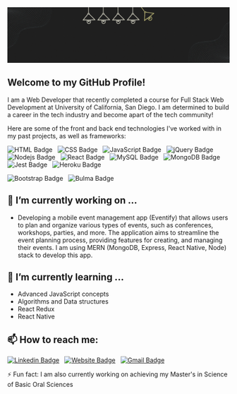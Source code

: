 <img src="hithere.gif" width="1461px" alt="Hello there! I'm Vivian Chen" title="Hello there! I'm Vivian Chen"/>


## Welcome to my GitHub Profile!
I am a Web Developer that recently completed a course for Full Stack Web Development at University of California, San Diego. I am determined to build a career in the tech industry and become apart of the tech community!

Here are some of the front and back end technologies I've worked with in my past projects, as well as frameworks:

![HTML Badge](https://img.shields.io/badge/HTML5-red?style=flat&logo=html5&logoColor=white) &nbsp; 
![CSS Badge](https://img.shields.io/badge/CSS-blue?&style=flat&logo=css3&logoColor=white) &nbsp; 
![JavaScript Badge](https://img.shields.io/badge/JavaScript-F7DF1E?style=flat&logo=javascript&logoColor=black) &nbsp; 
![jQuery Badge](https://img.shields.io/badge/jQuery-0769AD?style=flat&logo=jquery&logoColor=white) &nbsp; 
![Nodejs Badge](https://img.shields.io/badge/Node.js-43853D?style=flat&logo=node.js&logoColor=white) &nbsp; 
![React Badge](https://img.shields.io/badge/React-20232A?style=flat&logo=react&logoColor=61DAFB) &nbsp; 
![MySQL Badge](https://img.shields.io/badge/MySQL-00000F?style=flat&logo=mysql&logoColor=white) &nbsp; 
![MongoDB Badge](https://img.shields.io/badge/MongoDB-4EA94B?style=flat&logo=mongodb&logoColor=white) &nbsp; 
![Jest Badge](https://img.shields.io/badge/Jest-gre?style=flat&logo=Jest&logoColor=white) &nbsp; 
![Heroku Badge](https://img.shields.io/badge/Heroku-430098?style=flat&logo=heroku&logoColor=white)

![Bootstrap Badge](https://img.shields.io/badge/Bootstrap-563D7C?style=flat&logo=bootstrap&logoColor=white) &nbsp; 
![Bulma Badge](https://img.shields.io/badge/Bootstrap-teal?style=flat&logo=bulma&logoColor=white)


## 🔭 I’m currently working on ...
- Developing a mobile event management app (Eventify) that allows users to plan and organize various types of events, such as conferences, workshops, parties, and more. The application aims to streamline the event planning process, providing features for creating, and managing their events. I am using MERN (MongoDB, Express, React Native, Node) stack to develop this app. 

## 🤔 I’m currently learning ...
- Advanced JavaScript concepts
- Algorithms and Data structures
- React Redux
- React Native

## 📫 How to reach me:

[![Linkedin Badge](https://img.shields.io/badge/-Vivian_Chen-blue?style=flat&logo=Linkedin&logoColor=white&link=https://www.linkedin.com/in/vivian-chen-b19483145/)](https://www.linkedin.com/in/vivian-chen-b19483145/) &nbsp; 
[![Website Badge](https://img.shields.io/badge/-vivianchen.dev-2a9d8f?style=flat&logo=Google-Chrome&logoColor=white&link=https://www.vivianchen.dev)](https://www.vivianchen.dev) &nbsp; 
[![Gmail Badge](https://img.shields.io/badge/ProtonMail-8B89CC?style=flat&logo=protonmail&logoColor=white)](mailto:vivianmdchen@protonmail.com)


	

⚡ Fun fact:
I am also currently working on achieving my Master's in Science of Basic Oral Sciences
<!--
**vivianc11/vivianc11** is a ✨ _special_ ✨ repository because its `README.md` (this file) appears on your GitHub profile.

Here are some ideas to get you started:

- 🔭 I’m currently working on ...
- 🌱 I’m currently learning ...
- 👯 I’m looking to collaborate on ...
- 🤔 I’m looking for help with ...
- 💬 Ask me about ...
- 📫 How to reach me: ...
- 😄 Pronouns: ...
- ⚡ Fun fact: ...
-->

